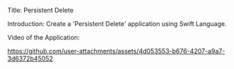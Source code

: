 Title:
Persistent Delete

Introduction:
Create a 'Persistent Delete' application using Swift Language.

Video of the Application:


https://github.com/user-attachments/assets/4d053553-b676-4207-a9a7-3d6372b45052

